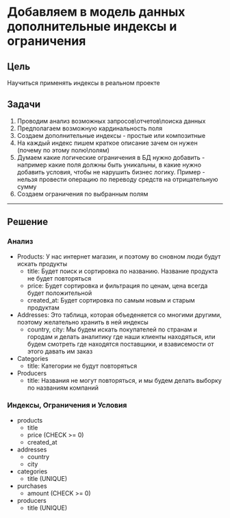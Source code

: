# Добавляем в модель данных дополнительные индексы и ограничения

## Цель

Научиться применять индексы в реальном проекте

## Задачи

1. Проводим анализ возможных запросов\отчетов\поиска данных
2. Предполагаем возможную кардинальность поля
3. Создаем дополнительные индексы - простые или композитные
4. На каждый индекс пишем краткое описание зачем он нужен (почему по этому полю\полям)
5. Думаем какие логические ограничения в БД нужно добавить - например какие
  поля должны быть уникальны, в какие нужно добавить условия, чтобы не нарушить
  бизнес логику. Пример - нельзя провести операцию по переводу средств на
  отрицательную сумму
6. Создаем ограничения по выбранным полям

---

## Решение

### Анализ

- Products: У нас интернет магазин, и поэтому во сновном люди будут искать продукты
  - title: Будет поиск и сортировка по названию. Название продукта не будет
    повторяться
  - price: Будет сортировка и фильтрация по ценам, цена всегда будет
    положительной
  - created_at: Будет сортировка по самым новым и старым продуктам
- Addresses: Это таблица, которая объеденяется со многими другими, поэтому
  желательно хранить в ней индексы
  - country, city: Мы будем искать покупателей по странам и городам и делать
    аналитику где наши клиенты находяться, или будем смотреть где находятся
    поставщики, и взависемости от этого давать им заказ
- Categories
  - title: Категории не будут повторяться
- Producers
  - title: Названия не могут повторяться, и мы будем делать выборку по названиям
    компаний

### Индексы, Ограничения и Условия

- products
  - title
  - price (CHECK >= 0)
  - created_at
- addresses
  - country
  - city
- categories
  - title (UNIQUE)
- purchases
  - amount (CHECK >= 0)
- producers
  - title (UNIQUE)
